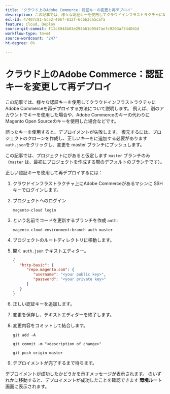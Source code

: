 ```yaml
---
title: 'クラウド上のAdobe Commerce：認証キーの変更と再デプロイ'
description: この記事では、様々な認証キーを使用してクラウドインフラストラクチャにAdobe Commerceを再デプロイする方法について説明します。 例えば、別のアカウントでキーを使用した場合や、Adobe Commerceのキーの代わりにMagento Open Sourceのキーを使用した場合などです。
exl-id: 47407c81-5c52-406f-812f-6c6b3ca5cafa
feature: Cloud, Deploy
source-git-commit: f11c8944b83e294b61d9547aefc9203af344041d
workflow-type: tm+mt
source-wordcount: '247'
ht-degree: 0%

---
```


# クラウド上のAdobe Commerce：認証キーを変更して再デプロイ

この記事では、様々な認証キーを使用してクラウドインフラストラクチャにAdobe Commerceを再デプロイする方法について説明します。 例えば、別のアカウントでキーを使用した場合や、Adobe Commerceのキーの代わりにMagento Open Sourceのキーを使用した場合などです。

誤ったキーを使用すると、デプロイメントが失敗します。 復元するには、プロジェクトのクローンを作成し、正しいキーをに追加する必要があります `auth.json`をクリックし、変更を master ブランチにプッシュします。

この記事では、プロジェクトにがあると仮定します `master` ブランチのみ（`master` は、最初にプロジェクトを作成する際のデフォルトのブランチです）。

正しい認証キーを使用して再デプロイするには：

1. クラウドインフラストラクチャ上にAdobe Commerceがあるマシンに SSH キーでログインします。
1. プロジェクトへのログイン

   ```
   magento-cloud login
   ```

1. という名前でコードを更新するブランチを作成 `auth`:

   ```
   magento-cloud environment:branch auth master
   ```

1. プロジェクトのルートディレクトリに移動します。
1. 開く `auth.json` テキストエディター。

   ```json
   {
      "http-basic": {
         "repo.magento.com": {
            "username": "<your public key>",
            "password": "<your private key>"
         }
      }
   }
   ```

1. 正しい認証キーを追加します。
1. 変更を保存し、テキストエディターを終了します。
1. 変更内容をコミットして結合します。

   ```
   git add -A
   ```

   ```
   git commit -m "<description of change>"
   ```

   ```
   git push origin master
   ```

1. デプロイメントが完了するまで待ちます。

デプロイメントが成功したかどうかを示すメッセージが表示されます。 のいずれかに移動すると、デプロイメントが成功したことを確認できます **環境ルート** 画面に表示されます。
